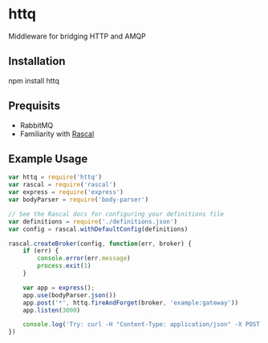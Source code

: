 # httq
Middleware for bridging HTTP and AMQP

## Installation
npm install httq

## Prequisits
* RabbitMQ
* Familiarity with [Rascal](https://github.com/guidesmiths/rascal)

##

## Example Usage
```js
var httq = require('httq')
var rascal = require('rascal')
var express = require('express')
var bodyParser = require('body-parser')

// See the Rascal docs for configuring your definitions file
var definitions = require('./definitions.json')
var config = rascal.withDefaultConfig(definitions)

rascal.createBroker(config, function(err, broker) {
    if (err) {
        console.error(err.message)
        process.exit(1)
    }

    var app = express();
    app.use(bodyParser.json())
    app.post('*', httq.fireAndForget(broker, 'example:gateway'))
    app.listen(3000)

    console.log('Try: curl -H "Content-Type: application/json" -X POST -d \'{"message":"Hello World"}\' http://localhost:3000/messages/greetings')
})

```

